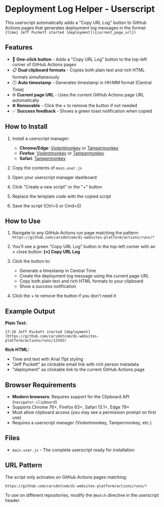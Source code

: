 # Deployment Log Helper - Userscript

This userscript automatically adds a "Copy URL Log" button to GitHub Actions pages that generates deployment log messages in the format: `{time} Jeff Puckett started [deployment]({current_page_url})`

## Features

- 🔘 **One-click button** - Adds a "Copy URL Log" button to the top-left corner of GitHub Actions pages
- 📋 **Dual clipboard formats** - Copies both plain text and rich HTML formats simultaneously
- 🕒 **Auto timestamp** - Generates timestamp in HH:MM format (Central Time)
- 🌐 **Current page URL** - Uses the current GitHub Actions page URL automatically
- ❌ **Removable** - Click the × to remove the button if not needed
- ✅ **Success feedback** - Shows a green toast notification when copied

## How to Install

1. Install a userscript manager:

   - **Chrome/Edge**: [Violentmonkey](https://chromewebstore.google.com/detail/violentmonkey/jinjaccalgkegednnccohejagnlnfdag) or [Tampermonkey](https://chromewebstore.google.com/detail/tampermonkey/dhdgffkkebhmkfjojejmpbldmpobfkfo)
   - **Firefox**: [Violentmonkey](https://addons.mozilla.org/en-US/firefox/addon/violentmonkey/) or [Tampermonkey](https://addons.mozilla.org/en-US/firefox/addon/tampermonkey/)
   - **Safari**: [Tampermonkey](https://apps.apple.com/us/app/tampermonkey/id1482490089)

2. Copy the contents of `main.user.js`
3. Open your userscript manager dashboard
4. Click "Create a new script" or the "+" button
5. Replace the template code with the copied script
6. Save the script (Ctrl+S or Cmd+S)

## How to Use

1. Navigate to any GitHub Actions run page matching the pattern:
   `https://github.com/carsdotcom/di-websites-platform/actions/runs/*`

2. You'll see a green "Copy URL Log" button in the top-left corner with an × close button:
   **[×] Copy URL Log**

3. Click the button to:

   - Generate a timestamp in Central Time
   - Create the deployment log message using the current page URL
   - Copy both plain text and rich HTML formats to your clipboard
   - Show a success notification

4. Click the × to remove the button if you don't need it

## Example Output

**Plain Text:**

```
17:26 Jeff Puckett started [deployment](https://github.com/carsdotcom/di-websites-platform/actions/runs/12345)
```

**Rich HTML:**

- Time and text with Arial 11pt styling
- "Jeff Puckett" as clickable email link with rich person metadata
- "deployment" as clickable link to the current GitHub Actions page

## Browser Requirements

- **Modern browsers**: Requires support for the Clipboard API (`navigator.clipboard`)
- Supports Chrome 76+, Firefox 63+, Safari 13.1+, Edge 79+
- Must allow clipboard access (you may see a permission prompt on first use)
- Requires a userscript manager (Violentmonkey, Tampermonkey, etc.)

## Files

- `main.user.js` - The complete userscript ready for installation

## URL Pattern

The script only activates on GitHub Actions pages matching:

```
https://github.com/carsdotcom/di-websites-platform/actions/runs/*
```

To use on different repositories, modify the `@match` directive in the userscript header.
